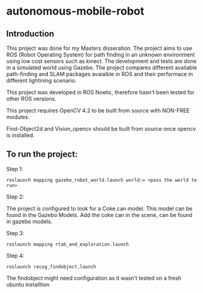 # autonomous-mobile-robot

## Introduction
This project was done for my Masters disseration. The project aims to use ROS (Robot Operating System) for path finding in an unknown environment using low cost sensors such as kinect. The development and tests are done in a simulated world using Gazebo. The project compares different available path-finding and SLAM packages avaialble in ROS and their performace in different lightining scenario.  

This project was developed in ROS Noetic, therefore hasn't been tested for other ROS versions.

This project requires OpenCV 4.2 to be built from source with NON-FREE modules.

Find-Object2d and Vision_opencv should be built from source once opencv is installed.

## To run the project:

Step 1:
```
roslaunch mapping gazebo_robot_world.launch world:= <pass the world to run>
```

Step 2:

The project is configured to look for a Coke can model. This model can be found in the Gazebo Models.
Add the coke can in the scene, can be found in gazebo models.

Step 3:
```
roslaunch mapping rtab_and_exploration.launch
```

Step 4:
```
roslaunch recog_findobject.launch 
```

The findobject might need configuration as it wasn't tested on a fresh ubuntu installtion
